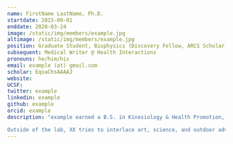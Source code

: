 ```yaml
---
name: FirstName LastName, Ph.D.
startdate: 2015-09-01
enddate: 2020-03-24
image: /static/img/members/example.jpg
altimage: /static/img/members/example.jpg
position: Graduate Student, Biophysics (Discovery Fellow, ARCS Scholar)
subsequent: Medical Writer @ Health Interactions
pronouns: he/him/his
email: example (at) gmail.com
scholar: EqoaChsAAAAJ
website:
UCSF:
twitter: example
linkedin: example
github: example
orcid: example
description: "example earned a B.S. in Kinesiology & Health Promotion, and a M.S. in Molecular Biology, from the xxx. During his time there, he became fascinated with yyy. Thus, XXX’s work in the Richardson Lab seeks to understand how proteins move, and to what degree these movements are altered in the context of human disease. He has been fortunate to receive a [Matilda Edlund Scholarship](http://graduate.ucsf.edu/edlund-scholarship),  a [UCSF Discovery Fellowship](http://support.ucsf.edu/discoveryfellows), and an [ARCS Foundation Scholar Award](http://www.arcsfoundation.org/) to support this work.

Outside of the lab, XX tries to interlace art, science, and outdoor adventures while honing his communication skills."
---
```

